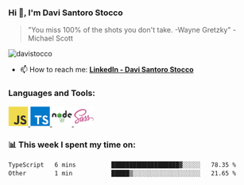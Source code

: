<h3 align="left">Hi 👋, I'm Davi Santoro Stocco</h3>

> "You miss 100% of the shots you don't take. -Wayne Gretzky" -Michael Scott

<p align="left"> <img src="https://komarev.com/ghpvc/?username=davistocco&label=Profile%20views&color=0e75b6&style=flat" alt="davistocco" /> </p>

- 📫 How to reach me: **[LinkedIn - Davi Santoro Stocco](https://linkedin.com/in/davistocco)**

<h3 align="left">Languages and Tools:</h3>
<p align="left">
  <a href="https://developer.mozilla.org/en-US/docs/Web/JavaScript" target="_blank" rel="noreferrer">
    <img src="https://raw.githubusercontent.com/devicons/devicon/master/icons/javascript/javascript-original.svg" alt="javascript" width="40" height="40"/>
  </a>
  
  <a href="https://www.typescriptlang.org/" target="_blank" rel="noreferrer">
    <img src="https://raw.githubusercontent.com/devicons/devicon/master/icons/typescript/typescript-original.svg" alt="typescript" width="40" height="40"/>
  </a>
  
  <a href="https://nodejs.org" target="_blank" rel="noreferrer">
    <img src="https://raw.githubusercontent.com/devicons/devicon/master/icons/nodejs/nodejs-original-wordmark.svg" alt="nodejs" width="40" height="40"/> 
  </a>
  
  <a href="https://sass-lang.com" target="_blank" rel="noreferrer">
    <img src="https://raw.githubusercontent.com/devicons/devicon/master/icons/sass/sass-original.svg" alt="sass" width="40" height="40"/>
  </a>
</p>

### 📊 This week I spent my time on:

<!--START_SECTION:waka-->

```txt
TypeScript   6 mins          ███████████████████▓░░░░░   78.35 %
Other        1 min           █████▒░░░░░░░░░░░░░░░░░░░   21.65 %
```

<!--END_SECTION:waka-->
